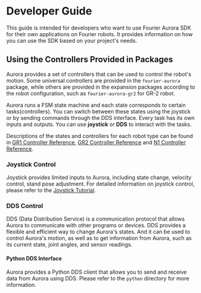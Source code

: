 # Developer Guide

This guide is intended for developers who want to use Fourier Aurora SDK for their own applications on Fourier robots. It provides information on how you can use the SDK based on your project's needs.

## Using the Controllers Provided in Packages

Aurora provides a set of controllers that can be used to control the robot's motion. Some universal controllers are provided in the `fourier-aurora` package, while others are provided in the expansion packages according to the robot configuration, such as `fourier-aurora-gr2` for GR-2 robot. 

Aurora runs a FSM state machine and each state corresponds to certain tasks(controllers). You can switch between these states using the joystick or by sending commands through the DDS interface. Every task has its own inputs and outputs. You can use **joystick** or **DDS** to interact with the tasks.

Descriptions of the states and controllers for each robot type can be found in [GR1 Controller Reference](./gr1/robot_controller_reference_EN.md), [GR2 Controller Reference](./gr2/robot_controller_reference_EN.md) and [N1 Controller Reference](./n1/robot_controller_reference_EN.md).

### Joystick Control

Joystick provides limited inputs to Aurora, including state change, velocity control, stand pose adjustment. For detailed information on joystick control, please refer to the [Joystick Tutorial](./joystick_tutorial_EN.md).

### DDS Control

DDS (Data Distribution Service) is a communication protocol that allows Aurora to communicate with other programs or devices. DDS provides a flexible and efficient way to change Aurora's states. And it can be used to control Aurora's motion, as well as to get information from Aurora, such as its current state, joint angles, and sensor readings.

#### Python DDS Interface

Aurora provides a Python DDS client that allows you to send and receive data from Aurora using DDS. Please refer to the `python` directory for more information.
